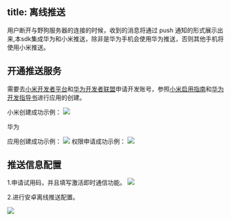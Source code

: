 title: 离线推送
---


用户断开与野狗服务器的连接的时候，收到的消息将通过 push 通知的形式展示出来,本sdk集成华为和小米推送，除非是华为手机会使用华为推送，否则其他手机将使用小米推送。
## 开通推送服务
需要去[小米开发者平台](http://dev.xiaomi.com/console/)和[华为开发者联盟](http://developer.huawei.com/devunion/ui/devplan.html)申请开发账号，参照[小米启用指南](http://dev.xiaomi.com/doc/?p=1621)和[华为开发指导书](http://developer.huawei.com/consumer/cn/wiki/index.php?title=HMS%E5%BC%80%E5%8F%91%E6%8C%87%E5%AF%BC%E4%B9%A6-PUSH%E6%9C%8D%E5%8A%A1%E6%8E%A5%E5%8F%A3)进行应用的创建。
 
小米创建成功示例：
 ![](source/resources/immipush.png)

华为

 应用创建成功示例：
 ![](source/resources/imhuawei.png)
 权限申请成功示例：
 ![](source/resources/huaweipush.png)
	
## 推送信息配置

1.申请试用码，并且填写激活即时通信功能。
 ![](source/resources/activation.png)

2.进行安卓离线推送配置。

 ![](source/resources/androidpushconfig.png)







 